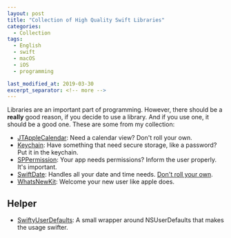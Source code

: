 ```yaml
---
layout: post
title: "Collection of High Quality Swift Libraries"
categories:
  - Collection
tags:
  - English
  - swift
  - macOS
  - iOS
  - programming

last_modified_at: 2019-03-30
excerpt_separator: <!-- more -->
---
```


Libraries are an important part of programming. However, there should be a **really** good reason, if you decide to use a library. And if you use one, it should be a good one. These are some from my collection:

<!-- more -->

- [JTAppleCalendar](https://github.com/patchthecode/JTAppleCalendar): Need a calendar view? Don't roll your own.
- [Keychain](https://github.com/evgenyneu/keychain-swift): Have something that need secure storage, like a password? Put it in the keychain.
- [SPPermission](https://github.com/IvanVorobei/SPPermission): Your app needs permissions? Inform the user properly. It's important.
- [SwiftDate](https://github.com/malcommac/SwiftDate): Handles all your date and time needs. [Don't roll your own](https://www.youtube.com/watch?v=-5wpm-gesOY).
- [WhatsNewKit](https://github.com/SvenTiigi/WhatsNewKit): Welcome your new user like apple does.

## Helper
- [SwiftyUserDefaults](https://github.com/radex/SwiftyUserDefaults): A small wrapper around NSUserDefaults that makes the usage swifter.
